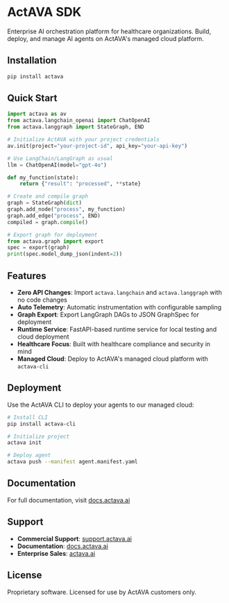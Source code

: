 # ActAVA SDK

Enterprise AI orchestration platform for healthcare organizations. Build, deploy, and manage AI agents on ActAVA's managed cloud platform.

## Installation

```bash
pip install actava
```

## Quick Start

```python
import actava as av
from actava.langchain_openai import ChatOpenAI
from actava.langgraph import StateGraph, END

# Initialize ActAVA with your project credentials
av.init(project="your-project-id", api_key="your-api-key")

# Use LangChain/LangGraph as usual
llm = ChatOpenAI(model="gpt-4o")

def my_function(state):
    return {"result": "processed", **state}

# Create and compile graph
graph = StateGraph(dict)
graph.add_node("process", my_function)
graph.add_edge("process", END)
compiled = graph.compile()

# Export graph for deployment
from actava.graph import export
spec = export(graph)
print(spec.model_dump_json(indent=2))
```

## Features

- **Zero API Changes**: Import `actava.langchain` and `actava.langgraph` with no code changes
- **Auto Telemetry**: Automatic instrumentation with configurable sampling
- **Graph Export**: Export LangGraph DAGs to JSON GraphSpec for deployment
- **Runtime Service**: FastAPI-based runtime service for local testing and cloud deployment
- **Healthcare Focus**: Built with healthcare compliance and security in mind
- **Managed Cloud**: Deploy to ActAVA's managed cloud platform with `actava-cli`

## Deployment

Use the ActAVA CLI to deploy your agents to our managed cloud:

```bash
# Install CLI
pip install actava-cli

# Initialize project
actava init

# Deploy agent
actava push --manifest agent.manifest.yaml
```

## Documentation

For full documentation, visit [docs.actava.ai](https://docs.actava.ai)

## Support

- **Commercial Support**: [support.actava.ai](https://support.actava.ai)
- **Documentation**: [docs.actava.ai](https://docs.actava.ai)
- **Enterprise Sales**: [actava.ai](https://actava.ai)

## License

Proprietary software. Licensed for use by ActAVA customers only.
